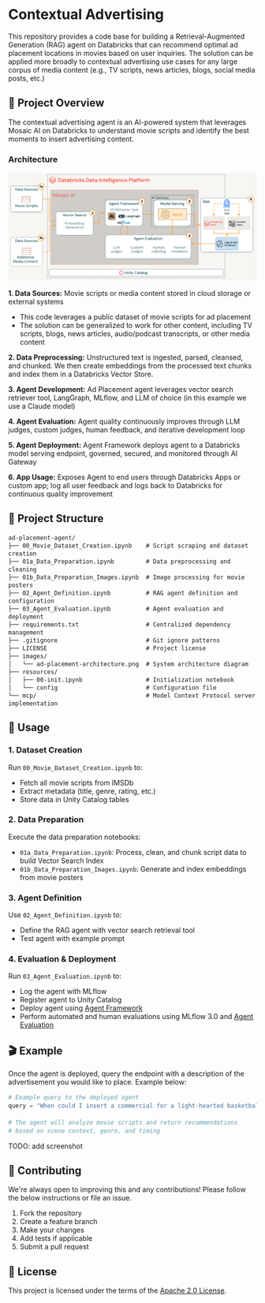 # Contextual Advertising

This repository provides a code base for building a Retrieval-Augmented Generation (RAG) agent on Databricks that can recommend optimal ad placement locations in movies based on user inquiries. The solution can be applied more broadly to contextual advertising use cases for any large corpus of media content (e.g., TV scripts, news articles, blogs, social media posts, etc.)

## 🎯 Project Overview

The contextual advertising agent is an AI-powered system that leverages Mosaic AI on Databricks to understand movie scripts and identify the best moments to insert advertising content.

### Architecture

![Ad Placement Architecture](./images/ad-placement-architecture.png)

**1. Data Sources:** Movie scripts or media content stored in cloud storage or external systems
- This code leverages a public dataset of movie scripts for ad placement
- The solution can be generalized to work for other content, including TV scripts, blogs, news articles, audio/podcast transcripts, or other media content  

**2. Data Preprocessing:** Unstructured text is ingested, parsed, cleansed, and chunked. We then create embeddings from the processed text chunks and index them in a Databricks Vector Store.

**3. Agent Development:** Ad Placement agent leverages vector search retriever tool, LangGraph, MLflow, and LLM of choice (in this example we use a Claude model)

**4. Agent Evaluation:** Agent quality continuously improves through LLM judges, custom judges, human feedback, and iterative development loop

**5. Agent Deployment:** Agent Framework deploys agent to a Databricks model serving endpoint, governed, secured, and monitored through AI Gateway 

**6. App Usage:** Exposes Agent to end users through Databricks Apps or custom app; log all user feedback and logs back to Databricks for continuous quality improvement

## 📁 Project Structure

```
ad-placement-agent/
├── 00_Movie_Dataset_Creation.ipynb    # Script scraping and dataset creation
├── 01a_Data_Preparation.ipynb         # Data preprocessing and cleaning
├── 01b_Data_Preparation_Images.ipynb  # Image processing for movie posters
├── 02_Agent_Definition.ipynb          # RAG agent definition and configuration
├── 03_Agent_Evaluation.ipynb          # Agent evaluation and deployment
├── requirements.txt                   # Centralized dependency management
├── .gitignore                         # Git ignore patterns
├── LICENSE                            # Project license
├── images/
│   └── ad-placement-architecture.png  # System architecture diagram
├── resources/
│   ├── 00-init.ipynb                  # Initialization notebook
│   └── config                         # Configuration file
└── mcp/                               # Model Context Protocol server implementation
```

## 📖 Usage

### 1. Dataset Creation
Run `00_Movie_Dataset_Creation.ipynb` to:
- Fetch all movie scripts from IMSDb
- Extract metadata (title, genre, rating, etc.)
- Store data in Unity Catalog tables

### 2. Data Preparation
Execute the data preparation notebooks:
- `01a_Data_Preparation.ipynb`: Process, clean, and chunk script data to build Vector Search Index
- `01b_Data_Preparation_Images.ipynb`: Generate and index embeddings from movie posters

### 3. Agent Definition
Use `02_Agent_Definition.ipynb` to:
- Define the RAG agent with vector search retrieval tool
- Test agent with example prompt

### 4. Evaluation & Deployment
Run `03_Agent_Evaluation.ipynb` to:
- Log the agent with MLflow
- Register agent to Unity Catalog
- Deploy agent using [Agent Framework](https://docs.databricks.com/aws/en/generative-ai/agent-framework/author-agent)
- Perform automated and human evaluations using MLflow 3.0 and [Agent Evaluation](https://docs.databricks.com/aws/en/mlflow3/genai/eval-monitor/)

## 🎬 Example
Once the agent is deployed, query the endpoint with a description of the advertisement you would like to place. Example below:

```python
# Example query to the deployed agent
query = "When could I insert a commercial for a light-hearted basketball-themed comedy movie we want to promote for next summer?"

# The agent will analyze movie scripts and return recommendations
# based on scene context, genre, and timing
```

TODO: add screenshot


## 🤝 Contributing

We're always open to improving this and any contributions! Please follow the below instructions or file an issue.

1. Fork the repository
2. Create a feature branch
3. Make your changes
4. Add tests if applicable
5. Submit a pull request

## 📄 License

This project is licensed under the terms of the [Apache 2.0 License](LICENSE).
